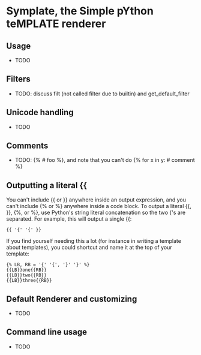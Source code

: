 Symplate, the Simple pYthon teMPLATE renderer
=============================================

Usage
-----

* TODO


Filters
-------

* TODO: discuss filt (not called filter due to builtin) and get_default_filter


Unicode handling
----------------

* TODO


Comments
--------

* TODO: {% # foo %}, and note that you can't do {% for x in y: # comment %}


Outputting a literal {{
-----------------------

You can't include {{ or }} anywhere inside an output expression, and you can't
include {% or %} anywhere inside a code block. To output a literal {{, }}, {%,
or %}, use Python's string literal concatenation so the two {'s are separated.
For example, this will output a single {{:

    {{ '{' '{' }}

If you find yourself needing this a lot (for instance in writing a template
about templates), you could shortcut and name it at the top of your template:

    {% LB, RB = '{' '{', '}' '}' %}
    {{LB}}one{{RB}}
    {{LB}}two{{RB}}
    {{LB}}three{{RB}}


Default Renderer and customizing
--------------------------------

* TODO


Command line usage
------------------

* TODO
